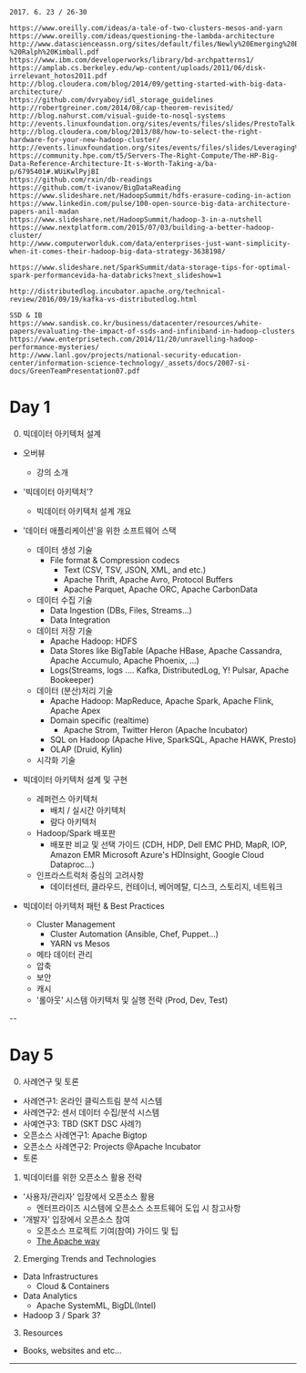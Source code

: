 ```
2017. 6. 23 / 26-30
```
```
https://www.oreilly.com/ideas/a-tale-of-two-clusters-mesos-and-yarn
https://www.oreilly.com/ideas/questioning-the-lambda-architecture
http://www.datascienceassn.org/sites/default/files/Newly%20Emerging%20Best%20Practices%20for%20Big%20Data%20-%20Ralph%20Kimball.pdf
https://www.ibm.com/developerworks/library/bd-archpatterns1/
https://amplab.cs.berkeley.edu/wp-content/uploads/2011/06/disk-irrelevant_hotos2011.pdf
http://blog.cloudera.com/blog/2014/09/getting-started-with-big-data-architecture/
https://github.com/dvryaboy/idl_storage_guidelines
http://robertgreiner.com/2014/08/cap-theorem-revisited/
http://blog.nahurst.com/visual-guide-to-nosql-systems
http://events.linuxfoundation.org/sites/events/files/slides/PrestoTalk.pdf
http://blog.cloudera.com/blog/2013/08/how-to-select-the-right-hardware-for-your-new-hadoop-cluster/
http://events.linuxfoundation.org/sites/events/files/slides/Leveraging%20Docker%20for%20Hadoop%20Build%20Automation%20and%20Big%20Data%20Stack%20Provisioning.pdf
https://community.hpe.com/t5/Servers-The-Right-Compute/The-HP-Big-Data-Reference-Architecture-It-s-Worth-Taking-a/ba-p/6795401#.WUiKwlPyjBI
https://github.com/rxin/db-readings
https://github.com/t-ivanov/BigDataReading
https://www.slideshare.net/HadoopSummit/hdfs-erasure-coding-in-action
https://www.linkedin.com/pulse/100-open-source-big-data-architecture-papers-anil-madan
https://www.slideshare.net/HadoopSummit/hadoop-3-in-a-nutshell
https://www.nextplatform.com/2015/07/03/building-a-better-hadoop-cluster/
http://www.computerworlduk.com/data/enterprises-just-want-simplicity-when-it-comes-their-hadoop-big-data-strategy-3638198/

https://www.slideshare.net/SparkSummit/data-storage-tips-for-optimal-spark-performancevida-ha-databricks?next_slideshow=1

http://distributedlog.incubator.apache.org/technical-review/2016/09/19/kafka-vs-distributedlog.html

SSD & IB
https://www.sandisk.co.kr/business/datacenter/resources/white-papers/evaluating-the-impact-of-ssds-and-infiniband-in-hadoop-clusters
https://www.enterprisetech.com/2014/11/20/unravelling-hadoop-performance-mysteries/
http://www.lanl.gov/projects/national-security-education-center/information-science-technology/_assets/docs/2007-si-docs/GreenTeamPresentation07.pdf
```

# Day 1

0. 빅데이터 아키텍처 설계
- 오버뷰
  * 강의 소개

- '빅데이터 아키텍처'?
  * 빅데이터 아키텍처 설계 개요

- '데이터 애플리케이션'을 위한 소프트웨어 스택
  * 데이터 생성 기술
    * File format & Compression codecs 
      * Text (CSV, TSV, JSON, XML, and etc.)
      * Apache Thrift, Apache Avro, Protocol Buffers
      * Apache Parquet, Apache ORC, Apache CarbonData
  * 데이터 수집 기술
    * Data Ingestion (DBs, Files, Streams...)
    * Data Integration
  * 데이터 저장 기술
    * Apache Hadoop: HDFS
    * Data Stores like BigTable (Apache HBase, Apache Cassandra, Apache Accumulo, Apache Phoenix, ...)
    * Logs(Streams, logs .... Kafka, DistributedLog, Y! Pulsar, Apache Bookeeper)
  * 데이터 (분산)처리 기술
    * Apache Hadoop: MapReduce, Apache Spark, Apache Flink, Apache Apex
    * Domain specific (realtime)
      * Apache Strom, Twitter Heron (Apache Incubator)
    * SQL on Hadoop (Apache Hive, SparkSQL, Apache HAWK, Presto)
    * OLAP (Druid, Kylin)
  * 시각화 기술

- 빅데이터 아키텍처 설계 및 구현
  * 레퍼런스 아키텍처
    * 배치 / 실시간 아키텍처
    * 람다 아키텍처
  * Hadoop/Spark 배포판
    * 배포판 비교 및 선택 가이드 (CDH, HDP, Dell EMC PHD, MapR, IOP, Amazon EMR Microsoft Azure's HDInsight, Google Cloud Dataproc...)
  * 인프라스트럭처 중심의 고려사항 
    * 데이터센터, 클라우드, 컨테이너, 베어메탈, 디스크, 스토리지, 네트워크
  
- 빅데이터 아키텍처 패턴 & Best Practices
  * Cluster Management
    * Cluster Automation (Ansible, Chef, Puppet...)
    * YARN vs Mesos
  * 메타 데이터 관리
  * 압축
  * 보안
  * 캐시
  * '롤아웃' 시스템 아키텍처 및 실행 전략 (Prod, Dev, Test)

--

# Day 5

0. 사례연구 및 토론
- 사례연구1: 온라인 클릭스트림 분석 시스템
- 사례연구2: 센서 데이터 수집/분석 시스템
- 사예연구3: TBD (SKT DSC 사례?) 
- 오픈소스 사례연구1: Apache Bigtop
- 오픈소스 사례연구2: Projects @Apache Incubator
- 토론

1. 빅데이터를 위한 오픈소스 활용 전략
- '사용자/관리자' 입장에서 오픈소스 활용
  * 엔터프라이즈 시스템에 오픈소스 소프트웨어 도입 시 참고사항
- '개발자' 입장에서 오픈소스 참여
  * 오픈소스 프로젝트 기여(참여) 가이드 및 팁
  * [The Apache way](https://www.apache.org/foundation/how-it-works.html)

2. Emerging Trends and Technologies
- Data Infrastructures
  * Cloud & Containers
- Data Analytics
  * Apache SystemML, BigDL(Intel)
- Hadoop 3 / Spark 3?

3. Resources
- Books, websites and etc...


----



